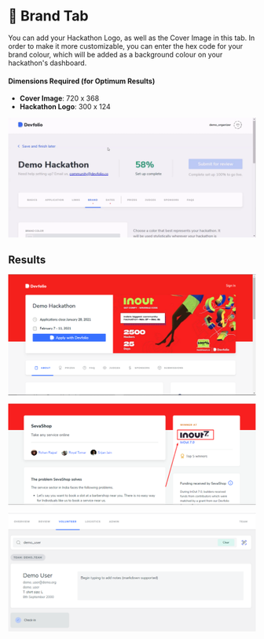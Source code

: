 # 🎨 Brand Tab

You can add your Hackathon Logo, as well as the Cover Image in this tab. In order to make it more customizable, you can enter the hex code for your brand colour, which will be added as a background colour on your hackathon's dashboard.

#### Dimensions Required (for Optimum Results)

* **Cover Image**: 720 x 368
* **Hackathon Logo**: 300 x 124

![](../../.gitbook/assets/brand.gif)

## Results

![Cover Image showcased on your hackathon's Microsite](<../../.gitbook/assets/image (10).png>)

![Hackathon Logo showcased on the project submission page](<../../.gitbook/assets/image (11).png>)

![Hackathon Logo showcased on your Dashboard](<../../.gitbook/assets/image (9).png>)
